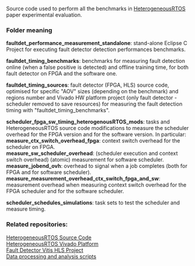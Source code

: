 Source code used to perform all the benchmarks in [HeterogeneousRTOS](https://github.com/francesco-ratti/heterogeneousRTOS) paper experimental evaluation.

<h3>Folder meaning</h3>
<strong>faultdet_performance_measurement_standalone</strong>: stand-alone Eclipse C Project for executing fault detector detection performances benchmarks.

<strong>faultdet_timing_benchmarks</strong>: benchmarks for measuring fault detection online (when a false positive is detected) and offline training time, for both fault detector on FPGA and the software one.

<strong>faultdet_timing_sources</strong>: fault detector (FPGA, HLS) source code, optimised for specific "AOV" sizes (depending on the benchmark) and regions number and Vivado HW platform project (only fault detector - scheduler removed to save resources) for measuring the fault detection timing with "faultdet_timing_benchmarks".

<strong>scheduler_fpga_sw_timing_heterogenousRTOS_mods</strong>: tasks and HeterogeneousRTOS source code modifications to measure the scheduler overhead for the FPGA version and for the software version. In particular:\
<strong>measure_ctx_switch_overhead_fpga</strong>: context switch overhead for the scheduler on FPGA.\
<strong>measure_sw_scheduler_overhead</strong>: (scheduler execution and context switch overhead) (atomic) measurement for software scheduler.\
<strong>measure_jobend_ovh</strong>: overhead to signal when a job completes (both for FPGA and for software scheduler).\
<strong>measure_measurement_overhead_ctx_switch_fpga_and_sw</strong>: measurement overhead when measuring context switch overhead for the FPGA scheduler and for the software scheduler.

<strong>scheduler_schedules_simulations</strong>: task sets to test the scheduler and measure timing.

<h3>Related repositories:</h3>

[HeterogeneousRTOS Source Code](https://github.com/francesco-ratti/heterogeneousRTOS)\
[HeterogeneousRTOS Vivado Platform](https://github.com/francesco-ratti/heterogeneousRTOS_HW)\
[Fault Detector Vitis HLS Project](https://github.com/francesco-ratti/heterogeneousRTOS_faultDetector_HLS)\
[Data processing and analysis scripts](https://github.com/francesco-ratti/heteregeneousRTOS_benchmarks_data_analysis_scripts)
